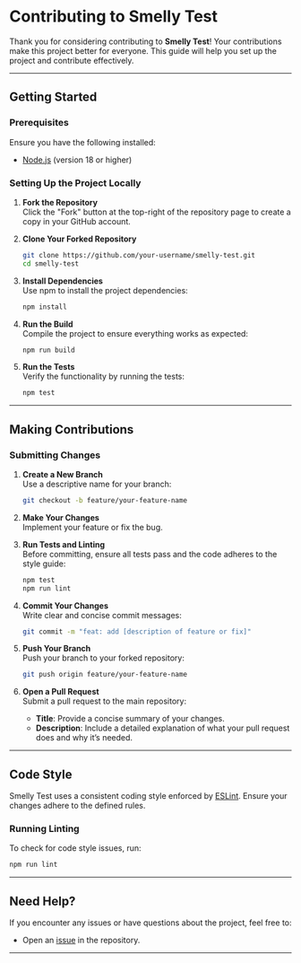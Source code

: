 # Contributing to Smelly Test

Thank you for considering contributing to **Smelly Test**! Your contributions make this project better for everyone. This guide will help you set up the project and contribute effectively.

---

## Getting Started

### Prerequisites

Ensure you have the following installed:

- [Node.js](https://nodejs.org/) (version 18 or higher)

### Setting Up the Project Locally

1. **Fork the Repository**  
   Click the "Fork" button at the top-right of the repository page to create a copy in your GitHub account.

2. **Clone Your Forked Repository**  

   ```bash
   git clone https://github.com/your-username/smelly-test.git
   cd smelly-test
   ```

3. **Install Dependencies**  
   Use npm to install the project dependencies:  

   ```bash
   npm install
   ```

4. **Run the Build**  
   Compile the project to ensure everything works as expected:  

   ```bash
   npm run build
   ```

5. **Run the Tests**  
   Verify the functionality by running the tests:  

   ```bash
   npm test
   ```

---

## Making Contributions

### Submitting Changes

1. **Create a New Branch**  
   Use a descriptive name for your branch:  

   ```bash
   git checkout -b feature/your-feature-name
   ```

2. **Make Your Changes**  
   Implement your feature or fix the bug.

3. **Run Tests and Linting**  
   Before committing, ensure all tests pass and the code adheres to the style guide:  

   ```bash
   npm test
   npm run lint
   ```

4. **Commit Your Changes**  
   Write clear and concise commit messages:  

   ```bash
   git commit -m "feat: add [description of feature or fix]"
   ```

5. **Push Your Branch**  
   Push your branch to your forked repository:  

   ```bash
   git push origin feature/your-feature-name
   ```

6. **Open a Pull Request**  
   Submit a pull request to the main repository:
   - **Title**: Provide a concise summary of your changes.
   - **Description**: Include a detailed explanation of what your pull request does and why it’s needed.

---

## Code Style

Smelly Test uses a consistent coding style enforced by [ESLint](https://eslint.org/). Ensure your changes adhere to the defined rules.

### Running Linting

To check for code style issues, run:  

```bash
npm run lint
```

---

## Need Help?

If you encounter any issues or have questions about the project, feel free to:

- Open an [issue](https://github.com/marabesi/smelly-test/issues) in the repository.

---
